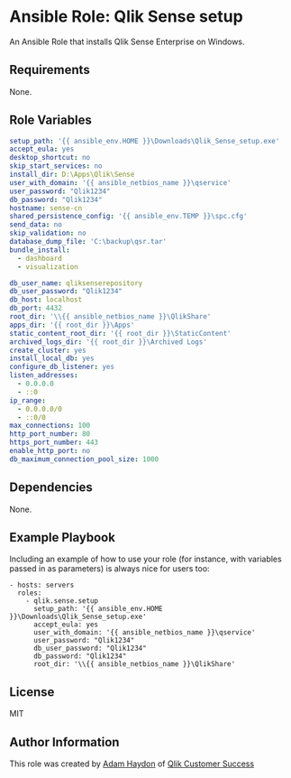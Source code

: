 Ansible Role: Qlik Sense setup
=========

An Ansible Role that installs Qlik Sense Enterprise on Windows.

Requirements
------------

None.

Role Variables
--------------

```yaml
setup_path: '{{ ansible_env.HOME }}\Downloads\Qlik_Sense_setup.exe'
accept_eula: yes
desktop_shortcut: no
skip_start_services: no
install_dir: D:\Apps\Qlik\Sense
user_with_domain: '{{ ansible_netbios_name }}\qservice'
user_password: "Qlik1234"
db_password: "Qlik1234"
hostname: sense-cn
shared_persistence_config: '{{ ansible_env.TEMP }}\spc.cfg'
send_data: no
skip_validation: no
database_dump_file: 'C:\backup\qsr.tar'
bundle_install:
  - dashboard
  - visualization

db_user_name: qliksenserepository
db_user_password: "Qlik1234"
db_host: localhost
db_port: 4432
root_dir: '\\{{ ansible_netbios_name }}\QlikShare'
apps_dir: '{{ root_dir }}\Apps'
static_content_root_dir: '{{ root_dir }}\StaticContent'
archived_logs_dir: '{{ root_dir }}\Archived Logs'
create_cluster: yes
install_local_db: yes
configure_db_listener: yes
listen_addresses:
  - 0.0.0.0
  - ::0
ip_range:
  - 0.0.0.0/0
  - ::0/0
max_connections: 100
http_port_number: 80
https_port_number: 443
enable_http_port: no
db_maximum_connection_pool_size: 1000
```

Dependencies
------------

None.

Example Playbook
----------------

Including an example of how to use your role (for instance, with variables passed in as parameters) is always nice for users too:

    - hosts: servers
      roles:
        - qlik.sense.setup
          setup_path: '{{ ansible_env.HOME }}\Downloads\Qlik_Sense_setup.exe'
          accept_eula: yes
          user_with_domain: '{{ ansible_netbios_name }}\qservice'
          user_password: "Qlik1234"
          db_user_password: "Qlik1234"
          db_password: "Qlik1234"
          root_dir: '\\{{ ansible_netbios_name }}\QlikShare'

License
-------

MIT

Author Information
------------------

This role was created by [Adam Haydon](https://github.com/ahaydon) of [Qlik Customer Success](https://github.com/QlikProfessionalServices)
